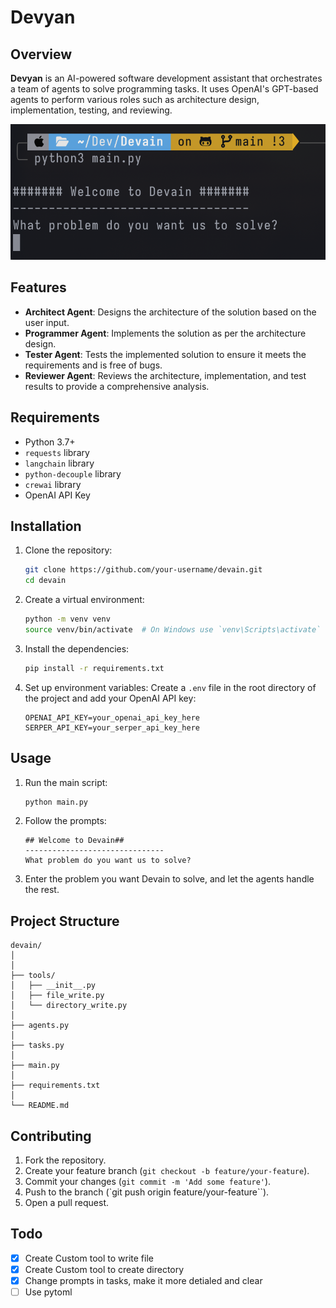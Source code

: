 
# Devyan

## Overview

**Devyan** is an AI-powered software development assistant that orchestrates a team of agents to solve programming tasks. It uses OpenAI's GPT-based agents to perform various roles such as architecture design, implementation, testing, and reviewing.

![img](img.png)
## Features

- **Architect Agent**: Designs the architecture of the solution based on the user input.
- **Programmer Agent**: Implements the solution as per the architecture design.
- **Tester Agent**: Tests the implemented solution to ensure it meets the requirements and is free of bugs.
- **Reviewer Agent**: Reviews the architecture, implementation, and test results to provide a comprehensive analysis.

## Requirements

- Python 3.7+
- `requests` library
- `langchain` library
- `python-decouple` library
- `crewai` library
- OpenAI API Key

## Installation

1. Clone the repository:
    ```sh
    git clone https://github.com/your-username/devain.git
    cd devain
    ```

2. Create a virtual environment:
    ```sh
    python -m venv venv
    source venv/bin/activate  # On Windows use `venv\Scripts\activate`
    ```

3. Install the dependencies:
    ```sh
    pip install -r requirements.txt
    ```

4. Set up environment variables:
    Create a `.env` file in the root directory of the project and add your OpenAI API key:
    ```env
    OPENAI_API_KEY=your_openai_api_key_here
    SERPER_API_KEY=your_serper_api_key_here
    ```

## Usage

1. Run the main script:
    ```sh
    python main.py
    ```

2. Follow the prompts:
    ```text
    ## Welcome to Devain##
    -------------------------------
    What problem do you want us to solve?
    ```

3. Enter the problem you want Devain to solve, and let the agents handle the rest.

## Project Structure

```plaintext
devain/
│
│ 
├── tools/
│   ├── __init__.py
│   ├── file_write.py
│   └── directory_write.py
│
├── agents.py
│
├── tasks.py
│
├── main.py
│
├── requirements.txt
│
└── README.md
```

## Contributing

1. Fork the repository.
2. Create your feature branch (`git checkout -b feature/your-feature`).
3. Commit your changes (`git commit -m 'Add some feature'`).
4. Push to the branch (`git push origin feature/your-feature``).
5. Open a pull request.

## Todo
- [x] Create Custom tool to write file
- [x] Create Custom tool to create directory
- [x] Change prompts in tasks, make it more detialed and clear
- [ ] Use pytoml

